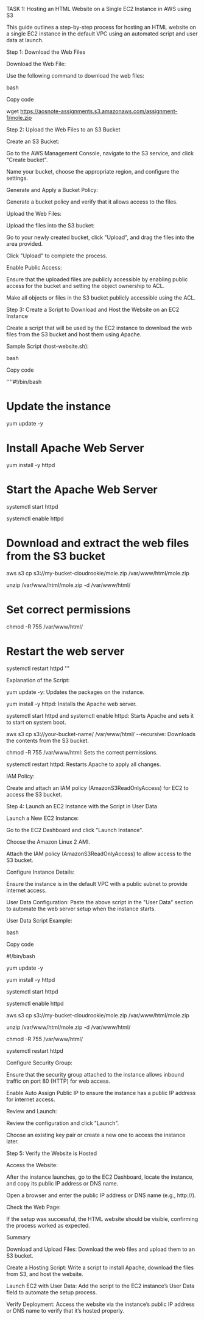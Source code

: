 TASK 1: Hosting an HTML Website on a Single EC2 Instance in AWS using S3

This guide outlines a step-by-step process for hosting an HTML website on a single EC2 instance in the default VPC using an automated script and user data at launch.

Step 1: Download the Web Files

Download the Web File:

Use the following command to download the web files:

bash

Copy code

wget https://aosnote-assignments.s3.amazonaws.com/assignment-1/mole.zip

Step 2: Upload the Web Files to an S3 Bucket

Create an S3 Bucket:

Go to the AWS Management Console, navigate to the S3 service, and click "Create bucket".

Name your bucket, choose the appropriate region, and configure the settings.

Generate and Apply a Bucket Policy:

Generate a bucket policy and verify that it allows access to the files.

Upload the Web Files:

Upload the  files into the S3 bucket:

Go to your newly created bucket, click "Upload", and drag the files into the area provided.

Click "Upload" to complete the process.

Enable Public Access:

Ensure that the uploaded files are publicly accessible by enabling public access for the bucket and setting the object ownership to ACL.

Make all objects or files in the S3 bucket publicly accessible using the ACL.

Step 3: Create a Script to Download and Host the Website on an EC2 Instance

Create a script that will be used by the EC2 instance to download the web files from the S3 bucket and host them using Apache.

Sample Script (host-website.sh):

bash

Copy code

''''#!/bin/bash

# Update the instance

yum update -y

# Install Apache Web Server

yum install -y httpd

# Start the Apache Web Server

systemctl start httpd

systemctl enable httpd

# Download and extract the web files from the S3 bucket

aws s3 cp s3://my-bucket-cloudrookie/mole.zip /var/www/html/mole.zip

unzip /var/www/html/mole.zip -d /var/www/html/

# Set correct permissions

chmod -R 755 /var/www/html/

# Restart the web server

systemctl restart httpd
'''

Explanation of the Script:

yum update -y: Updates the packages on the instance.

yum install -y httpd: Installs the Apache web server.

systemctl start httpd and systemctl enable httpd: Starts Apache and sets it to start on system boot.

aws s3 cp s3://your-bucket-name/ /var/www/html/ --recursive: Downloads the contents from the S3 bucket.

chmod -R 755 /var/www/html: Sets the correct permissions.

systemctl restart httpd: Restarts Apache to apply all changes.

IAM Policy:

Create and attach an IAM policy (AmazonS3ReadOnlyAccess) for EC2 to access the S3 bucket.

Step 4: Launch an EC2 Instance with the Script in User Data

Launch a New EC2 Instance:

Go to the EC2 Dashboard and click "Launch Instance".

Choose the Amazon Linux 2 AMI.

Attach the IAM policy (AmazonS3ReadOnlyAccess) to allow access to the S3 bucket.

Configure Instance Details:

Ensure the instance is in the default VPC with a public subnet to provide internet access.

User Data Configuration: Paste the above script in the "User Data" section to automate the web server setup when the instance starts.

User Data Script Example:

bash

Copy code

#!/bin/bash

yum update -y

yum install -y httpd

systemctl start httpd

systemctl enable httpd

aws s3 cp s3://my-bucket-cloudrookie/mole.zip /var/www/html/mole.zip

unzip /var/www/html/mole.zip -d /var/www/html/

chmod -R 755 /var/www/html/

systemctl restart httpd

Configure Security Group:

Ensure that the security group attached to the instance allows inbound traffic on port 80 (HTTP) for web access.

Enable Auto Assign Public IP to ensure the instance has a public IP address for internet access.

Review and Launch:

Review the configuration and click "Launch".

Choose an existing key pair or create a new one to access the instance later.

Step 5: Verify the Website is Hosted

Access the Website:

After the instance launches, go to the EC2 Dashboard, locate the instance, and copy its public IP address or DNS name.

Open a browser and enter the public IP address or DNS name (e.g., http://<public-ip>).

Check the Web Page:

If the setup was successful, the HTML website should be visible, confirming the process worked as expected.

Summary

Download and Upload Files: Download the web files and upload them to an S3 bucket.

Create a Hosting Script: Write a script to install Apache, download the files from S3, and host the website.

Launch EC2 with User Data: Add the script to the EC2 instance’s User Data field to automate the setup process.

Verify Deployment: Access the website via the instance’s public IP address or DNS name to verify that it’s hosted properly.
